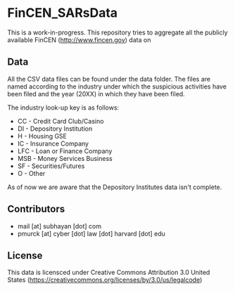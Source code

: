 # FinCEN_SARsData

This is a work-in-progress. This repository tries to aggregate all the publicly available FinCEN (http://www.fincen.gov) data on 

## Data

All the CSV data files can be found under the data folder. The files are named according to the industry under which the suspicious activities have been filed and the year (20XX) in which they have been filed. 

The industry look-up key is as follows:

 - CC - Credit Card Club/Casino
 - DI - Depository Institution
 - H - Housing GSE
 - IC - Insurance Company
 - LFC - Loan or Finance Company
 - MSB - Money Services Business
 - SF - Securities/Futures
 - O -  Other

As of now we are aware that the Depository Institutes data isn't complete.

## Contributors

 - mail [at] subhayan [dot] com
 - pmurck [at] cyber [dot] law [dot] harvard [dot] edu

## License

This data is licensced under Creative Commons Attribution 3.0 United States (https://creativecommons.org/licenses/by/3.0/us/legalcode)
